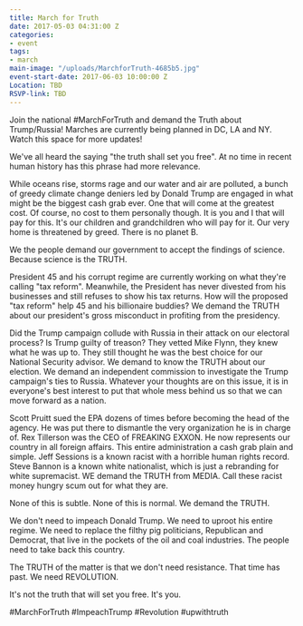 ```yaml
---
title: March for Truth
date: 2017-05-03 04:31:00 Z
categories:
- event
tags:
- march
main-image: "/uploads/MarchforTruth-4685b5.jpg"
event-start-date: 2017-06-03 10:00:00 Z
Location: TBD
RSVP-link: TBD
---
```


Join the national #MarchForTruth and demand the Truth about Trump/Russia!  Marches are currently being planned in DC, LA and NY. Watch this space for more updates! 

We've all heard the saying "the truth shall set you free". At no time in recent human history has this phrase had more relevance.

While oceans rise, storms rage and our water and air are polluted, a bunch of greedy climate change deniers led by Donald Trump are engaged in what might be the biggest cash grab ever. One that will come at the greatest cost. Of course, no cost to them personally though. It is you and I that will pay for this. It's our children and grandchildren who will pay for it. Our very home is threatened by greed. There is no planet B.

We the people demand our government to accept the findings of science. Because science is the TRUTH. 

President 45 and his corrupt regime are currently working on what they're calling "tax reform". Meanwhile, the President has never divested from his businesses and still refuses to show his tax returns. How will the proposed "tax reform" help 45 and his billionaire buddies? We demand the TRUTH about our president's gross misconduct in profiting from the presidency.

Did the Trump campaign collude with Russia in their attack on our electoral process? Is Trump guilty of treason? They vetted Mike Flynn, they knew what he was up to. They still thought he was the best choice for our National Security advisor. We demand to know the TRUTH about our election. We demand an independent commission to investigate the Trump campaign's ties to Russia. Whatever your thoughts are on this issue, it is in everyone's best interest to put that whole mess behind us so that we can move forward as a nation.

Scott Pruitt sued the EPA dozens of times before becoming the head of the agency. He was put there to dismantle the very organization he is in charge of. Rex Tillerson was the CEO of FREAKING EXXON. He now represents our country in all foreign affairs. This entire administration a cash grab plain and simple. Jeff Sessions is a known racist with a horrible human rights record. Steve Bannon is a known white nationalist, which is just a rebranding for white supremacist. WE demand the TRUTH from MEDIA. Call these racist money hungry scum out for what they are.

None of this is subtle. None of this is normal. We demand the TRUTH.

We don't need to impeach Donald Trump. We need to uproot his entire regime. We need to replace the filthy pig politicians, Republican and Democrat, that live in the pockets of the oil and coal industries. The people need to take back this country. 

The TRUTH of the matter is that we don't need resistance. That time has past. We need REVOLUTION.

It's not the truth that will set you free. It's you.

#MarchForTruth #ImpeachTrump #Revolution #upwithtruth